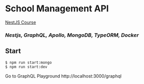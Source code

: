 # School Management API
[NestJS Course](https://www.udemy.com/course/nestjs-zero-to-hero/)

### <i>Nestjs, GraphQL, Apollo, MongoDB, TypeORM, Docker</i>

## Start

    $ npm run start:mongo
    $ npm run start:dev

Go to GraphQL Playground http://localhost:3000/graphql
